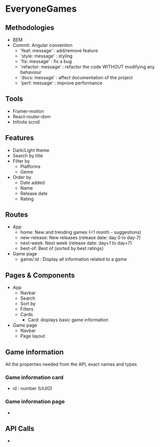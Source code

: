 # EveryoneGames

## Methodologies

- BEM
- Commit: Angular convention
  - 'feat: message' : add/remove feature
  - 'style: message' : styling
  - 'fix: message' : fix a bug
  - 'refactor: message' : refactor the code WITHOUT modifying any behaviour
  - 'docs: message' : affect documentation of the project
  - 'perf: message' : improve performance

## Tools

- Framer-motion
- React-router-dom
- Infinite scroll

## Features

- Dark/Light theme
- Search by title
- Filter by
  - Platforms
  - Genre
- Order by
  - Date added
  - Name
  - Release date
  - Rating

## Routes

- App
  - home: New and trending games (<1 month - suggestions)
  - new-release: New releases (release date: day 0 to day-7)
  - next-week: Next week (release date: day+1 to day+7)
  - best-of: Best of (sorted by best ratings)
- Game page
  - game/:id : Display all information related to a game

## Pages & Components

- App
  - Navbar
  - Search
  - Sort by
  - Filters
  - Cards
    - Card: displays basic game information
- Game page
  - Navbar
  - Page layout

## Game information

All the properties needed from the API, exact names and types

### Game information card

- id : number (UUID)

### Game information page

-

## API Calls

-
